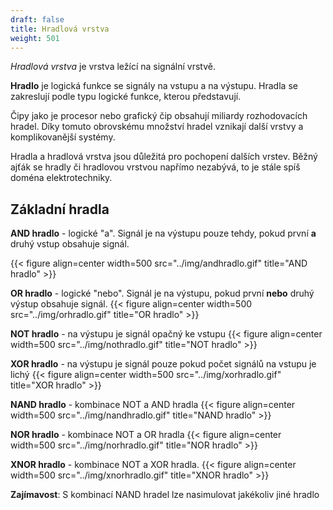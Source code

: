 ```yaml
---
draft: false
title: Hradlová vrstva
weight: 501
---
```


*Hradlová vrstva* je vrstva ležící na signální vrstvě. 

**Hradlo** je logická funkce se signály na vstupu a na výstupu. Hradla se zakreslují podle typu logické funkce, kterou představují.

Čipy jako je procesor nebo grafický čip obsahují miliardy rozhodovacích hradel. Díky tomuto obrovskému množství hradel vznikají další vrstvy a komplikovanější systémy.

Hradla a hradlová vrstva jsou důležitá pro pochopení dalších vrstev. Běžný ajťák se hradly či hradlovou vrstvou napřímo nezabývá, to je stále spíš doména elektrotechniky.

## Základní hradla

**AND hradlo** - logické "a". Signál je na výstupu pouze tehdy, pokud první **a** druhý vstup obsahuje signál.

{{< figure align=center width=500 src="../img/andhradlo.gif" title="AND hradlo" >}}

**OR hradlo** - logické "nebo". Signál je na výstupu, pokud první **nebo** druhý výstup obsahuje signál.
{{< figure align=center width=500 src="../img/orhradlo.gif" title="OR hradlo" >}}

**NOT hradlo** - na výstupu je signál opačný ke vstupu
{{< figure align=center width=500 src="../img/nothradlo.gif" title="NOT hradlo" >}}

**XOR hradlo** - na výstupu je signál pouze pokud počet signálů na vstupu je lichý
{{< figure align=center width=500 src="../img/xorhradlo.gif" title="XOR hradlo" >}}

**NAND hradlo** - kombinace NOT a AND hradla
{{< figure align=center width=500 src="../img/nandhradlo.gif" title="NAND hradlo" >}}

**NOR hradlo** - kombinace NOT a OR hradla
{{< figure align=center width=500 src="../img/norhradlo.gif" title="NOR hradlo" >}}

**XNOR hradlo** - kombinace NOT a XOR hradla.
{{< figure align=center width=500 src="../img/xnorhradlo.gif" title="XNOR hradlo" >}}

**Zajímavost**: S kombinací NAND hradel lze nasimulovat jakékoliv jiné hradlo
